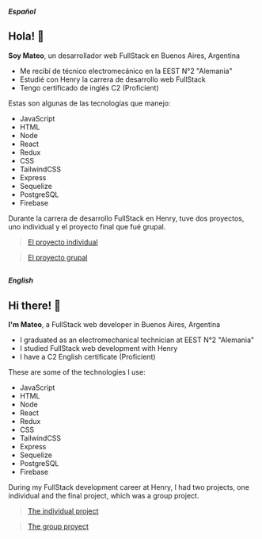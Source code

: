 ***Español***

## Hola! 👋

**Soy Mateo**, un desarrollador web FullStack en Buenos Aires, Argentina

- Me recibí de técnico electromecánico en la EEST N°2 "Alemania"
- Estudié con Henry la carrera de desarrollo web FullStack
- Tengo certificado de inglés C2 (Proficient)

Estas son algunas de las tecnologías que manejo:

 - JavaScript
 - HTML
 - Node
 - React
 - Redux
 - CSS
 - TailwindCSS
 - Express
 - Sequelize
 - PostgreSQL
 - Firebase

Durante la carrera de desarrollo FullStack en Henry, tuve dos proyectos, uno individual y el proyecto final que fué grupal.

> [El proyecto individual](https://github.com/MateoCornetti/Pi-Pokemon)

> [El proyecto grupal](https://github.com/Proyecto-final-organization)

##

***English***

## Hi there! 👋

**I'm Mateo**, a FullStack web developer in Buenos Aires, Argentina

- I graduated as an electromechanical technician at EEST N°2 "Alemania"
- I studied FullStack web development with Henry
- I have a C2 English certificate (Proficient)

These are some of the technologies I use:

 - JavaScript
 - HTML
 - Node
 - React
 - Redux
 - CSS
 - TailwindCSS
 - Express
 - Sequelize
 - PostgreSQL
 - Firebase


During my FullStack development career at Henry, I had two projects, one individual and the final project, which was a group project.

> [The individual project](https://github.com/MateoCornetti/Pi-Pokemon)

> [The group proyect](https://github.com/Proyecto-final-organization)
